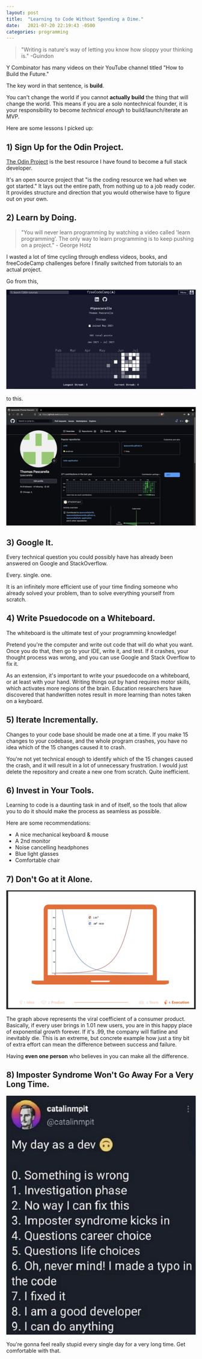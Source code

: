 ```yaml
---
layout: post
title:  "Learning to Code Without Spending a Dime."
date:   2021-07-20 22:19:43 -0500
categories: programming
---
```


>"Writing is nature's way of letting you know how sloppy your thinking is." -Guindon

Y Combinator has many videos on their YouTube channel titled "How to Build the Future." 

The key word in that sentence, is **build**. 

You can't change the world if you cannot **actually build** the thing that will change the world. This means if you are a solo nontechnical founder, it is your responsibility to become *technical enough* to build/launch/iterate an MVP. 

Here are some lessons I picked up:

## 1) Sign Up for the Odin Project.

[The Odin Project](https://www.theodinproject.com/about) is the best resource I have found to become a full stack developer. 

It's an open source project that "is the coding resource we had when we got started." It lays out the entire path, from nothing up to a job ready coder. It provides structure and direction that you would otherwise have to figure out on your own.

## 2) Learn by Doing.

>"You will never learn programming by watching a video called 'learn programming'. The only way to learn programming is to keep pushing on a project." - George Hotz

I wasted a lot of time cycling through endless videos, books, and freeCodeCamp challenges before I finally switched from tutorials to an actual project. 

Go from this,

![freeCodeCamp](/assets/fcc.png)

to this. 

![GitHub](/assets/github.png)

## 3) Google It.

Every technical question you could possibly have has already been answered on Google and StackOverflow. 

Every.
single.
one. 

It is an infinitely more efficient use of your time finding someone who already solved your problem, than to solve everything yourself from scratch.

## 4) Write Psuedocode on a Whiteboard.

The whiteboard is the ultimate test of your programming knowledge! 

Pretend you're the computer and write out code that will do what you want. Once you do that, then go to your IDE, write it, and test. If it crashes, your thought process was wrong, and you can use Google and Stack Overflow to fix it.

As an extension, it's important to write your psuedocode on a whiteboard, or at least with your hand. Writing things out by hand requires motor skills, which activates more regions of the brain. Education researchers have discovered that handwritten notes result in more learning than notes taken on a keyboard.

## 5) Iterate Incrementally.

Changes to your code base should be made one at a time. If you make 15 changes to your codebase, and the whole program crashes, you have no idea which of the 15 changes caused it to crash. 

You're not yet technical enough to identify which of the 15 changes caused the crash, and it will result in a lot of unnecessary frustration. I would just delete the repository and create a new one from scratch. Quite inefficient. 

## 6) Invest in Your Tools.

Learning to code is a daunting task in and of itself, so the tools that allow you to do it should make the process as seamless as possible. 

Here are some recommendations:
- A nice mechanical keyboard & mouse
- A 2nd monitor
- Noise cancelling headphones
- Blue light glasses
- Comfortable chair


## 7) Don't Go at it Alone.

![The difference between success and failure](/assets/compounding.png)

The graph above represents the viral coefficient of a consumer product. Basically, if every user brings in 1.01 new users, you are in this happy place of exponential growth forever. If it's .99, the company will flatline and inevitably die. This is an extreme, but concrete example how just a tiny bit of extra effort can mean the difference between success and failure.

Having **even one person** who believes in you can make all the difference.

## 8) Imposter Syndrome Won't Go Away For a Very Long Time.

![Dev Mindset](/assets/dev-mindset.jpeg)

You're gonna feel really stupid every single day for a very long time. Get comfortable with that. 
